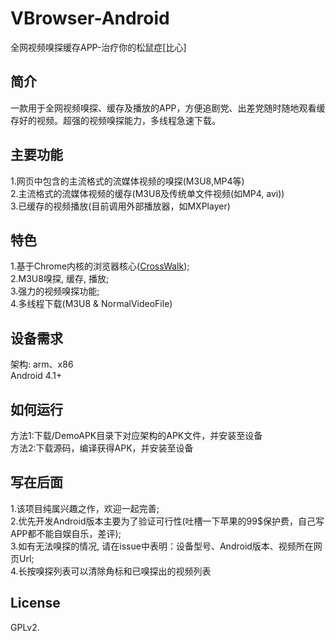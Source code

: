 # VBrowser-Android
全网视频嗅探缓存APP-治疗你的松鼠症[比心]

简介
---
  一款用于全网视频嗅探、缓存及播放的APP，方便追剧党、出差党随时随地观看缓存好的视频。超强的视频嗅探能力，多线程急速下载。

主要功能
---
  1.网页中包含的主流格式的流媒体视频的嗅探(M3U8,MP4等)  
  2.主流格式的流媒体视频的缓存(M3U8及传统单文件视频(如MP4, avi))  
  3.已缓存的视频播放(目前调用外部播放器，如MXPlayer)

特色
---
  1.基于Chrome内核的浏览器核心([CrossWalk][1]);  
  2.M3U8嗅探, 缓存, 播放;  
  3.强力的视频嗅探功能;   
  4.多线程下载(M3U8 & NormalVideoFile)

设备需求
---
  架构: arm、x86  
  Android 4.1+

如何运行
---
  方法1:下载/DemoAPK目录下对应架构的APK文件，并安装至设备  
  方法2:下载源码，编译获得APK，并安装至设备

写在后面
---
  1.该项目纯属兴趣之作，欢迎一起完善;  
  2.优先开发Android版本主要为了验证可行性(吐槽一下苹果的99$保护费，自己写APP都不能自娱自乐，差评);  
  3.如有无法嗅探的情况, 请在issue中表明：设备型号、Android版本、视频所在网页Url;  
  4.长按嗅探列表可以清除角标和已嗅探出的视频列表

License
---
  GPLv2.

  [1]: https://crosswalk-project.org/
